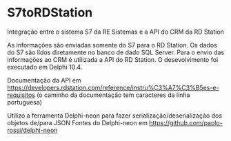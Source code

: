 # S7toRDStation

 Integração entre o sistema S7 da RE Sistemas e a API do CRM da RD Station

 As informações são enviadas somente do S7 para o RD Station.
 Os dados do S7 são lidos diretamente no banco de dado SQL Server.
 Para o envio das informações ao CRM é utilizada a API do RD Station.
 O desevolvimento foi executado em Delphi 10.4. 

 Documentação da API em https://developers.rdstation.com/reference/instru%C3%A7%C3%B5es-e-requisitos
 (o caminho da documentação tem caracteres da linha portuguesa)
 
 Utilizo a ferramenta Delphi-neon para fazer serialização/deserialização dos objetos de/para JSON
 Fontes do Delphi-neon em https://github.com/paolo-rossi/delphi-neon
